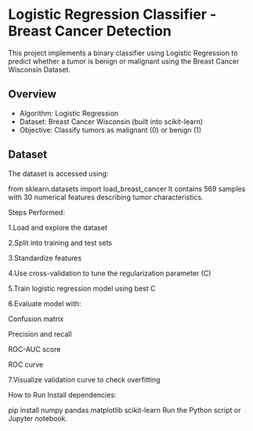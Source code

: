 # Logistic Regression Classifier - Breast Cancer Detection

This project implements a binary classifier using Logistic Regression to predict whether a tumor is benign or malignant using the Breast Cancer Wisconsin Dataset.

## Overview

- Algorithm: Logistic Regression
- Dataset: Breast Cancer Wisconsin (built into scikit-learn)
- Objective: Classify tumors as malignant (0) or benign (1)

## Dataset

The dataset is accessed using:


from sklearn.datasets import load_breast_cancer
It contains 569 samples with 30 numerical features describing tumor characteristics.

Steps Performed:

1.Load and explore the dataset

2.Split into training and test sets

3.Standardize features

4.Use cross-validation to tune the regularization parameter (C)

5.Train logistic regression model using best C

6.Evaluate model with:

Confusion matrix

Precision and recall

ROC-AUC score

ROC curve

7.Visualize validation curve to check overfitting


How to Run
Install dependencies:


pip install numpy pandas matplotlib scikit-learn
Run the Python script or Jupyter notebook.
